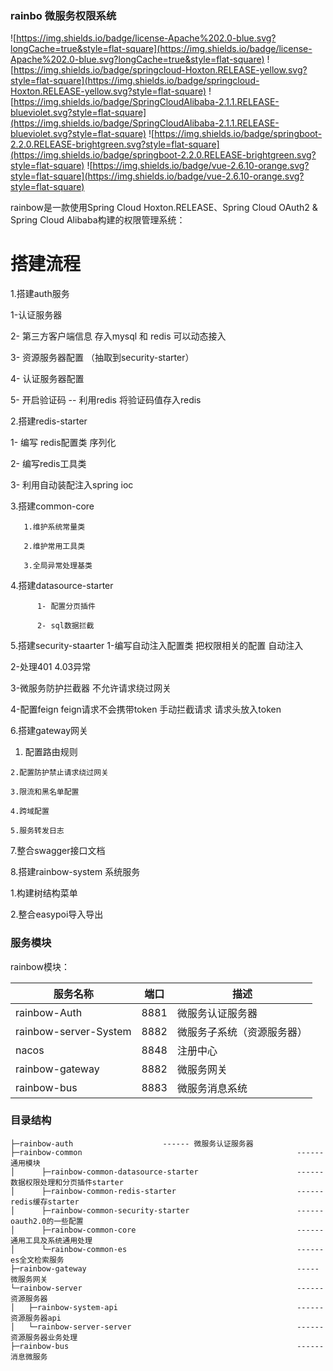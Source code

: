 ### rainbo 微服务权限系统
![https://img.shields.io/badge/license-Apache%202.0-blue.svg?longCache=true&style=flat-square](https://img.shields.io/badge/license-Apache%202.0-blue.svg?longCache=true&style=flat-square)
![https://img.shields.io/badge/springcloud-Hoxton.RELEASE-yellow.svg?style=flat-square](https://img.shields.io/badge/springcloud-Hoxton.RELEASE-yellow.svg?style=flat-square)
![https://img.shields.io/badge/SpringCloudAlibaba-2.1.1.RELEASE-blueviolet.svg?style=flat-square](https://img.shields.io/badge/SpringCloudAlibaba-2.1.1.RELEASE-blueviolet.svg?style=flat-square)
![https://img.shields.io/badge/springboot-2.2.0.RELEASE-brightgreen.svg?style=flat-square](https://img.shields.io/badge/springboot-2.2.0.RELEASE-brightgreen.svg?style=flat-square)
![https://img.shields.io/badge/vue-2.6.10-orange.svg?style=flat-square](https://img.shields.io/badge/vue-2.6.10-orange.svg?style=flat-square)

rainbow是一款使用Spring Cloud Hoxton.RELEASE、Spring Cloud OAuth2 & Spring Cloud Alibaba构建的权限管理系统：

# 搭建流程
1.搭建auth服务

  1-认证服务器

  2- 第三方客户端信息 存入mysql 和 redis  可以动态接入

  3- 资源服务器配置 （抽取到security-starter）

  4- 认证服务器配置

  5- 开启验证码  -- 利用redis  将验证码值存入redis


2.搭建redis-starter

   1- 编写 redis配置类 序列化

   2- 编写redis工具类

   3- 利用自动装配注入spring ioc

3.搭建common-core

       1.维护系统常量类

       2.维护常用工具类

       3.全局异常处理基类
   
4.搭建datasource-starter

          1- 配置分页插件

          2- sql数据拦截

5.搭建security-staarter
   1-编写自动注入配置类  把权限相关的配置 自动注入

   2-处理401 4.03异常

   3-微服务防护拦截器  不允许请求绕过网关

   4-配置feign  feign请求不会携带token 手动拦截请求  请求头放入token


6.搭建gateway网关

   1. 配置路由规则

    2.配置防护禁止请求绕过网关

    3.限流和黑名单配置

    4.跨域配置

    5.服务转发日志

7.整合swagger接口文档   

8.搭建rainbow-system 系统服务

  1.构建树结构菜单

  2.整合easypoi导入导出

  






### 服务模块

rainbow模块：

服务名称 | 端口 | 描述
---|---|---
rainbow-Auth| 8881| 微服务认证服务器 
rainbow-server-System| 8882 | 微服务子系统（资源服务器）
nacos| 8848 | 注册中心
rainbow-gateway|8882|微服务网关
rainbow-bus|8883|微服务消息系统

### 目录结构
```
├─rainbow-auth                    ------ 微服务认证服务器
├─rainbow-common                                                ------ 通用模块
│      ├─rainbow-common-datasource-starter                      ------ 数据权限处理和分页插件starter
│      ├─rainbow-common-redis-starter                           ------ redis缓存starter
│      ├─rainbow-common-security-starter                        ------ oauth2.0的一些配置
│      ├─rainbow-common-core                                    ------ 通用工具及系统通用处理
│      └─rainbow-common-es                                      ------ es全文检索服务
├─rainbow-gateway                                               -----  微服务网关
└─rainbow-server                                                ------ 资源服务器
│   ├─rainbow-system-api                                        ------ 资源服务器api
│   └─rainbow-server-server                                     ------ 资源服务器业务处理
├─rainbow-bus                                                   ------ 消息微服务  
```



